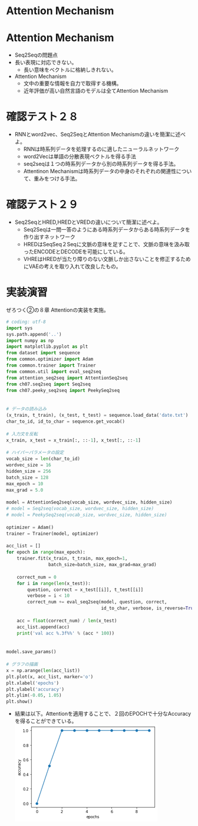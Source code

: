 <script type="text/x-mathjax-config">MathJax.Hub.Config({tex2jax:{inlineMath:[['\$','\$'],['\\(','\\)']],processEscapes:true},CommonHTML: {matchFontHeight:false}});</script>
<script type="text/javascript" async src="https://cdnjs.cloudflare.com/ajax/libs/mathjax/2.7.1/MathJax.js?config=TeX-MML-AM_CHTML"></script>

Attention Mechanism
=========


# Attention Mechanism

- Seq2Seqの問題点
- 長い表現に対応できない。
  - 長い意味をベクトルに格納しきれない。
- Attention Mechanism
  - 文中の重要な情報を自力で取得する機構。
  - 近年評価が高い自然言語のモデルは全てAttention Mechanism

# 確認テスト２８

- RNNとword2vec、Seq2SeqとAttention Mechanismの違いを簡潔に述べよ。
  - RNNは時系列データを処理するのに適したニューラルネットワーク 
  - word2Vecは単語の分散表現ベクトルを得る手法
  - seq2seqは１つの時系列データから別の時系列データを得る手法。
  - Attentinon Mechanismは時系列データの中身のそれぞれの関連性について、重みをつける手法。

# 確認テスト２９

- Seq2SeqとHRED,HREDとVREDの違いについて簡潔に述べよ。
  - Seq2Seqは一問一答のようにある時系列データからある時系列データを作り出すネットワーク
  - HREDはSeqSeq２Seqに文脈の意味を足すことで、文脈の意味を汲み取ったENCODEとDECODEを可能にしている。
  - VHREはHREDが当たり障りのない文脈しか出さないことを修正するためにVAEの考えを取り入れて改良したもの。

# 実装演習

ぜろつく②の８章 Attentionの実装を実施。 

```python
# coding: utf-8
import sys
sys.path.append('..')
import numpy as np
import matplotlib.pyplot as plt
from dataset import sequence
from common.optimizer import Adam
from common.trainer import Trainer
from common.util import eval_seq2seq
from attention_seq2seq import AttentionSeq2seq
from ch07.seq2seq import Seq2seq
from ch07.peeky_seq2seq import PeekySeq2seq


# データの読み込み
(x_train, t_train), (x_test, t_test) = sequence.load_data('date.txt')
char_to_id, id_to_char = sequence.get_vocab()

# 入力文を反転
x_train, x_test = x_train[:, ::-1], x_test[:, ::-1]

# ハイパーパラメータの設定
vocab_size = len(char_to_id)
wordvec_size = 16
hidden_size = 256
batch_size = 128
max_epoch = 10
max_grad = 5.0

model = AttentionSeq2seq(vocab_size, wordvec_size, hidden_size)
# model = Seq2seq(vocab_size, wordvec_size, hidden_size)
# model = PeekySeq2seq(vocab_size, wordvec_size, hidden_size)

optimizer = Adam()
trainer = Trainer(model, optimizer)

acc_list = []
for epoch in range(max_epoch):
    trainer.fit(x_train, t_train, max_epoch=1,
                batch_size=batch_size, max_grad=max_grad)

    correct_num = 0
    for i in range(len(x_test)):
        question, correct = x_test[[i]], t_test[[i]]
        verbose = i < 10
        correct_num += eval_seq2seq(model, question, correct,
                                    id_to_char, verbose, is_reverse=True)

    acc = float(correct_num) / len(x_test)
    acc_list.append(acc)
    print('val acc %.3f%%' % (acc * 100))


model.save_params()

# グラフの描画
x = np.arange(len(acc_list))
plt.plot(x, acc_list, marker='o')
plt.xlabel('epochs')
plt.ylabel('accuracy')
plt.ylim(-0.05, 1.05)
plt.show()

```

- 結果は以下。Attentionを適用することで、２回のEPOCHで十分なAccuracyを得ることができている。
![kakunin](imgs/attention_result.png)
